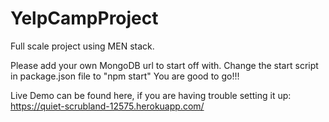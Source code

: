 # YelpCampProject
Full scale project using MEN stack.

Please add your own MongoDB url to start off with.
Change the start script in package.json file to "npm start"
You are good to go!!!

Live Demo can be found here, if you are having trouble setting it up:
https://quiet-scrubland-12575.herokuapp.com/
